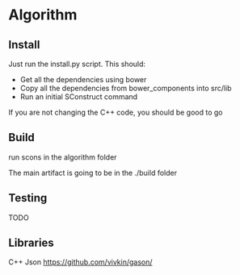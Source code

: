 Algorithm
========

Install
-------

Just run the install.py script. This should:
* Get all the dependencies using bower
* Copy all the dependencies from bower_components into src/lib
* Run an initial SConstruct command

If you are not changing the C++ code, you should be good to go


Build
-----

run scons in the algorithm folder

The main artifact is going to be in the ./build folder

Testing
-------
TODO


Libraries
---------

C++ Json
https://github.com/vivkin/gason/
